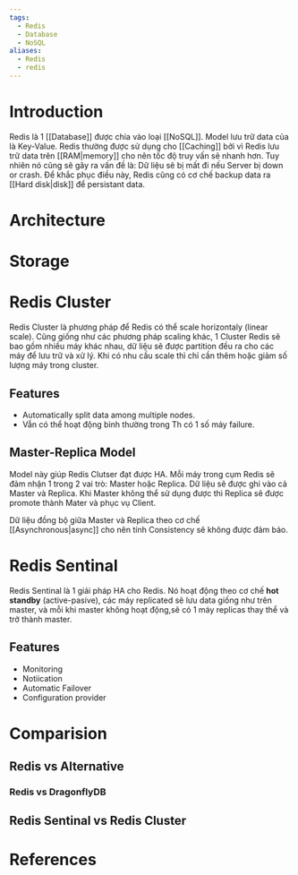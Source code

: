 ```yaml
---
tags:
  - Redis
  - Database
  - NoSQL
aliases:
  - Redis
  - redis
---
```

# Introduction

Redis là 1 [[Database]] được chia vào loại [[NoSQL]]. Model lưu trữ data của là Key-Value. Redis thường được sử dụng cho [[Caching]] bởi vì Redis lưu trữ data trên [[RAM|memory]] cho nên tốc độ truy vấn sẽ nhanh hơn. Tuy nhiên nó cũng sẽ gây ra vấn đề là: Dữ liệu sẽ bị mất đi nếu Server bị down or crash. Để khắc phục điều này, Redis cũng có cơ chế backup data ra [[Hard disk|disk]] để persistant data.

# Architecture

# Storage

# Redis Cluster

Redis Cluster là phương pháp để Redis có thể scale horizontaly (linear scale). Cũng giống như các phương pháp scaling khác, 1 Cluster Redis sẽ bao gồm nhiều máy khác nhau, dữ liệu sẽ được partition đều ra cho các máy để lưu trữ và xử lý. Khi có nhu cầu scale thì chỉ cần thêm hoặc giảm số lượng máy trong cluster.


## Features
- Automatically split data among multiple nodes.
- Vẫn có thể hoạt động bình thường trong Th có 1 số máy failure.

## Master-Replica Model

Model này giúp Redis Clutser đạt được HA. Mỗi máy trong cụm Redis sẽ đảm nhận 1 trong 2 vai trò: Master hoặc Replica. Dữ liệu sẽ được ghi vào cả Master và Replica. Khi Master không thể sử dụng được thì Replica sẽ được promote thành Mater và phục vụ Client.

Dữ liệu đồng bộ giữa Master và Replica theo cơ chế [[Asynchronous|async]] cho nên tính Consistency sẽ không được đảm bảo.
# Redis Sentinal

Redis Sentinal là 1 giải pháp HA cho Redis. Nó hoạt động theo cơ chế **hot standby** (active-pasive), các máy replicated sẽ lưu data giống như trên master, và mỗi khi master không hoạt động,sẽ có 1 máy replicas thay thể và trở thành master.

## Features
- Monitoring
- Notiication
- Automatic Failover
- Configuration provider

# Comparision

## Redis vs Alternative

### Redis vs DragonflyDB

## Redis Sentinal vs Redis Cluster

# References
